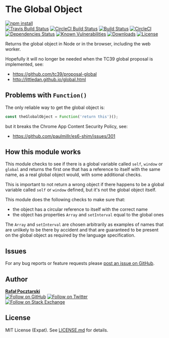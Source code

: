 The Global Object
=
[![npm install][install-img]][npm-url]
<br>
[![Travis Build Status][travis-shield]][travis-url]
[![CircleCI Build Status][circle-shield]][circle-url]
[![Build Status][travis-img]][travis-url]
[![CircleCI][circle-img]][circle-url]
[![Dependencies Status][david-img]][david-url]
[![Known Vulnerabilities][snyk-img]][snyk-url]
[![Downloads][downloads-img]][stats-url]
[![License][license-img]][license-url]

Returns the global object in Node or in the browser, including the web worker.

Hopefully it will no longer be needed when the TC39 global proposal is implemented, see:

- https://github.com/tc39/proposal-global
- http://littledan.github.io/global.html

Problems with `Function()`
-
The only reliable way to get the global object is:
```js
const theGlobalObject = Function('return this')();
```
but it breaks the Chrome App Content Security Policy, see:

- https://github.com/paulmillr/es6-shim/issues/301

How this module works
-
This module checks to see if there is a global variable called
`self`, `window` or `global`
and returns the first one that has a reference to itself with the same name,
as a real global object would, with some additional checks.

This is important to not return a wrong object if there happens to be a global variable
called `self` or `window` defined, but it's not the global object itself.

This module does the following checks to make sure that:

- the object has a circular reference to itself with the correct name
- the object has properties `Array` and `setInterval` equal to the global ones

The `Array` and `setInterval` are chosen arbitrarily as examples of names that are
unlikely to be there by accident and that are guaranteed to be present
on the global object as required by the language specification.

Issues
------
For any bug reports or feature requests please
[post an issue on GitHub][issues-url].

Author
------
[**Rafał Pocztarski**](https://pocztarski.com/)
<br/>
[![Follow on GitHub][github-follow-img]][github-follow-url]
[![Follow on Twitter][twitter-follow-img]][twitter-follow-url]
<br/>
[![Follow on Stack Exchange][stackexchange-img]][stackoverflow-url]

License
-------
MIT License (Expat). See [LICENSE.md](LICENSE.md) for details.

[npm-url]: https://www.npmjs.com/package/the-global-object
[github-url]: https://github.com/rsp/node-the-global-object
[readme-url]: https://github.com/rsp/node-the-global-object#readme
[issues-url]: https://github.com/rsp/node-the-global-object/issues
[license-url]: https://github.com/rsp/node-the-global-object/blob/master/LICENSE.md
[travis-url]: https://travis-ci.org/rsp/node-the-global-object
[travis-img]: https://travis-ci.org/rsp/node-the-global-object.svg?branch=master
[travis-shield]: https://img.shields.io/travis/rsp/node-the-global-object.svg?label=Travis+CI
[circle-url]: https://circleci.com/gh/rsp/node-the-global-object
[circle-img]: https://circleci.com/gh/rsp/node-the-global-object.svg
[circle-shield]: https://img.shields.io/circleci/project/github/rsp/node-the-global-object.svg?label=Circle+CI
[snyk-url]: https://snyk.io/test/github/rsp/node-the-global-object
[snyk-img]: https://snyk.io/test/github/rsp/node-the-global-object/badge.svg
[david-url]: https://david-dm.org/rsp/node-the-global-object
[david-img]: https://david-dm.org/rsp/node-the-global-object/status.svg
[install-img]: https://nodei.co/npm/the-global-object.png?compact=true
[downloads-img]: https://img.shields.io/npm/dt/the-global-object.svg
[license-img]: https://img.shields.io/npm/l/the-global-object.svg
[stats-url]: http://npm-stat.com/charts.html?package=the-global-object
[github-follow-url]: https://github.com/rsp
[github-follow-img]: https://img.shields.io/github/followers/rsp.svg?style=social&label=Follow
[twitter-follow-url]: https://twitter.com/intent/follow?screen_name=pocztarski
[twitter-follow-img]: https://img.shields.io/twitter/follow/pocztarski.svg?style=social&label=Follow
[stackoverflow-url]: https://stackoverflow.com/users/613198/rsp
[stackexchange-url]: https://stackexchange.com/users/303952/rsp
[stackexchange-img]: https://stackexchange.com/users/flair/303952.png

